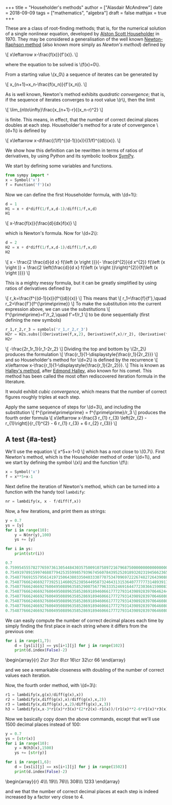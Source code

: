 +++
title = "Householder's methods"
author = ["Alasdair McAndrew"]
date = 2018-09-09
tags = ["mathematics", "algebra"]
draft = false
mathjax = true
+++

These are a class of root-finding methods; that is, for the numerical solution
of a single nonlinear equation,
developed by [Alston Scott
Householder](<https://en.wikipedia.org/wiki/Alston%5FScott%5FHouseholder>)
in 1970. They may be considered a generalisation of the well known [Newton-Raphson
method](<https://en.wikipedia.org/wiki/Newton's%5Fmethod>) (also known more simply
as _Newton's method_) defined by

\\[
x\leftarrow x-\frac{f(x)}{f'(x)}.
\\]

where the equation to be solved is \\(f(x)=0\\).

From a starting value \\(x\_0\\) a sequence of iterates can be generated by

\\[
x\_{n+1}=x\_n-\frac{f(x\_n)}{f'(x\_n)}.
\\]

As is well known, Newton's method exhibits _quadratic convergence_; that is, if
the sequence of iterates converges to a root value \\(r\\), then the
limit

\\[
\lim\_{n\to\infty}\frac{x\_{n+1}-r}{(x\_n-r)^2}
\\]

is finite.  This means, in effect, that the number of correct decimal places
doubles at each step.  Householder's method for a rate of convergence \\(d+1\\) is
defined by

\\[
x\leftarrow x-d\frac{(1/f)^{(d-1)}(x)}{(1/f)^{(d)}(x)}.
\\]

We show how this definition can be rewritten in terms of ratios of derivatives,
by using Python and its symbolic toolbox [SymPy](<https://www.sympy.org/en/index.html>).

We start by defining some variables and functions.

```python
from sympy import *
x = Symbol('x')
f = Function('f')(x)
```

Now we can define the first Householder formula, with \\(d=1\\):

```python
d = 1
H1 = x + d*diff(1/f,x,d-1)/diff(1/f,x,d)
H1
```

\\[
x-\frac{f(x)}{\frac{d}{dx}f(x)}
\\]

which is Newton's formula.  Now for \\(d=2\\):

```python
d = 2
H2 = x + d*diff(1/f,x,d-1)/diff(1/f,x,d)
H2
```

\\[
x - \frac{2 \frac{d}{d x} f{\left (x \right )}}{- \frac{d^{2}}{d x^{2}}  f{\left (x \right )} + \frac{2 \left(\frac{d}{d x} f{\left (x \right )}\right)^{2}}{f{\left (x \right )}}}
\\]

This is a mighty messy formula, but it can be greatly simplified by using ratios
of derivatives defined by

\\[
r\_k=\frac{f^{(d-1}(x)}{f^{(d)}(x)}
\\]
This means that
\\[
r\_1=\frac{f}{f'},\quad r\_2=\frac{f'}{f^{\prime\prime}}
\\]
To make the substitution into the current expression above, we can use the
substitutions
\\[
f^{\prime\prime}=f'/r\_2,\quad f'=f/r\_1
\\]
to be done sequentially (first defining the new symbols)

```python
r_1,r_2,r_3 = symbols('r_1,r_2,r_3')
H2r = H2s.subs([(Derivative(f,x,2), Derivative(f,x)/r_2), (Derivative(f,x), f/r_1)]).simplify()
H2r
```

\\[
-\frac{2r\_1r\_1}{r\_1-2r\_2}
\\]
Dividing the top and bottom by \\(2r\_2\\) produces the formulation
\\[
\frac{r\_1}{1-\displaystyle{\frac{r\_1}{2r\_2}}}
\\]
and so Householder's method for \\(d=2\\) is defined by the recurrence
\\[
x\leftarrow x-\frac{r\_1}{1-\displaystyle{\frac{r\_1}{2r\_2}}}.
\\]
This is known as [Halley's
method](<https://en.wikipedia.org/wiki/Halley's%5Fmethod>), after [Edmond
Halley](<https://en.wikipedia.org/wiki/Edmond%5FHalley>), also known for his comet.
This method has been called the most often rediscovered iteration formula in the
literature.

It would exhibit _cubic convergence_, which means that the number of correct
figures roughly triples at each step.

Apply the same sequence of steps for \\(d=3\\), and including the substitution
\\[
f^{\prime\prime\prime} = f^{\prime\prime}/r\_3
\\]
produces the fourth order formula
\\[
x\leftarrow x-\frac{3 r\_{1} r\_{3} \left(2r\_{2} - r\_{1}\right)}{r\_{1}^{2} - 6 r\_{1} r\_{3} + 6 r\_{2} r\_{3}}
\\]


## A test {#a-test}

We'll use the equation
\\[
x^5+x-1=0
\\]
which has a root close to \\(0.7\\).  First Newton's method, which is the
Householder method of order \\(d=1\\), and we start by defining the symbol \\(x\\) and
the function \\(f\\):

```python
x = Symbol('x')
f = x**5+x-1
```

Next define the iteration of Newton's method, which can be turned into a function with the handy tool
`lambdify`:

```python
nr = lambdify(x, x - f/diff(f,x))
```

Now, a few iterations, and print them as strings:

```python
y = 0.7
ys = [y]
for i in range(10):
    y = N(nr(y),100)
    ys += [y]

for i in ys:
    print(str(i))

0.7
0.7599545557827765973613054484303575009107589721679687500000000000000000000000000000000000000000000000
0.7549197891599746887794253559985793967456078439525201893202319456623650882121929457935763902468565963
0.7548776691557956141971506438033504033307707534709697222674827264390889507161368160254597915269779252
0.7548776662466927739251146002523856449587324643131536407777773148939177229546284200355119465808326870
0.7548776662466927600495088963585290075677963335246916447723036615900830138144428153523526591809355834
0.7548776662466927600495088963585286918946066177727931439892839706462440390043279509776806970677946058
0.7548776662466927600495088963585286918946066177727931439892839706460806551280810907382270928422503037
0.7548776662466927600495088963585286918946066177727931439892839706460806551280810907382270928422503037
0.7548776662466927600495088963585286918946066177727931439892839706460806551280810907382270928422503037
0.7548776662466927600495088963585286918946066177727931439892839706460806551280810907382270928422503037
```

We can easily compute the number of correct decimal places each time by simply
finding the first place in each string where it differs from the previous one:

```python
for i in range(1,7):
    d = [ys[i][j] == ys[i+1][j] for j in range(102)]
    print(d.index(False)-2)
```

\begin{array}{r}
2\cr
3\cr
8\cr
16\cr
32\cr
66
\end{array}

and we see a remarkable closeness with doubling of the number of correct values
each iteration.

Now, the fourth order method, with \\(d=3\\):

```python
r1 = lambdify(x,g(x)/diff(g(x),x))
r2 = lambdify(x,diff(g(x),x)/diff(g(x),x,2))
r3 = lambdify(x,diff(g(x),x,2)/diff(g(x),x,3))
h3 = lambdify(x,x-3*r1(x)*r3(x)*(2*r2(x)-r1(x))/(r1(x)**2-6*r1(x)*r3(x)+6*r2(x)*r3(x)))
```

Now we basically copy down the above commands, except that we'll use 1500 decimal
places instead of 100:

```python
y = 0.7
ys = [str(x)]
for i in range(10):
    y = N(h3(x),1500)
    ys += [str(y)]

for i in range(1,6):
    d = [xs[i][j] == xs[i+1][j] for j in range(1502)]
    print(d.index(False)-2)
```

\begin{array}{r}
4\\\\\\
19\\\\\\
76\\\\\\
308\\\\\\
1233
\end{array}

and we that the number of correct decimal places at each step is indeed
increased by a factor very close to 4.

[//]: # "Exported with love from a post written in Org mode"
[//]: # "- https://github.com/kaushalmodi/ox-hugo"
